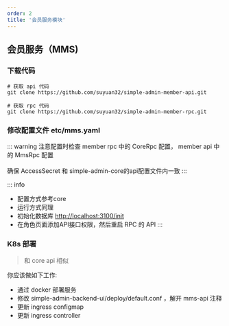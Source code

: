 ```yaml
---
order: 2
title: '会员服务模块'
---
```



## 会员服务（MMS)

### 下载代码

```shell
# 获取 api 代码
git clone https://github.com/suyuan32/simple-admin-member-api.git

# 获取 rpc 代码
git clone https://github.com/suyuan32/simple-admin-member-rpc.git
```

### 修改配置文件 etc/mms.yaml

::: warning
注意配置时检查 member rpc 中的 CoreRpc 配置， member api 中的 MmsRpc 配置 \
 \
确保 AccessSecret 和 simple-admin-core的api配置文件内一致
:::

::: info
- 配置方式参考core
- 运行方式同理
- 初始化数据库 <http://localhost:3100/init>
- 在角色页面添加API接口权限，然后重启 RPC 的 API
:::

### K8s 部署
>
> 和 core api 相似

你应该做如下工作:

- 通过 docker 部署服务
- 修改 simple-admin-backend-ui/deploy/default.conf ，解开 mms-api 注释
- 更新 ingress configmap
- 更新 ingress controller
